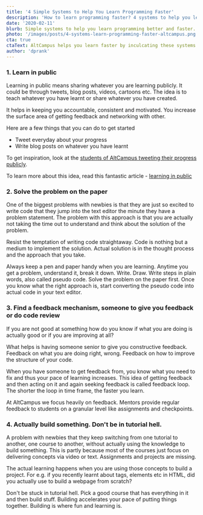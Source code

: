 ```yaml
---
title: '4 Simple Systems to Help You Learn Programming Faster'
description: 'How to learn programming faster? 4 systems to help you learn programming faster and better at AltCampus.'
date: '2020-02-11'
blurb: Simple systems to help you learn programming better and faster.
photo: '/images/posts/4-systems-learn-programming-faster-altcampus.png'
cta: true
ctaText: AltCampus helps you learn faster by inculcating these systems as part of the learning model.  🙌
author: 'dprank'
---
```


### 1. Learn in public

Learning in public means sharing whatever you are learning publicly. It could be through tweets, blog posts, videos, cartoons etc. The idea is to teach whatever you have learnt or share whatever you have created.

It helps in keeping you accountable, consistent and motivated. You increase the surface area of getting feedback and networking with other.

Here are a few things that you can do to get started

- Tweet everyday about your progress
- Write blog posts on whatever you have learnt

To get inspiration, look at the [students of AltCampus tweeting their progress publicly](https://twitter.com/search?q=AltCampus).

To learn more about this idea, read this fantastic article - [learning in public](https://www.swyx.io/learn-in-public/)

### 2. Solve the problem on the paper

One of the biggest problems with newbies is that they are just so excited to write code that they jump into the text editor the minute they have a problem statement. The problem with this approach is that you are actually not taking the time out to understand and think about the solution of the problem.

Resist the temptation of writing code straightaway. Code is nothing but a medium to implement the solution. Actual solution is in the thought process and the approach that you take.

Always keep a pen and paper handy when you are learning. Anytime you get a problem, understand it, break it down. Write. Draw. Write steps in plain words, also called pseudo code. Solve the problem on the paper first. Once you know what the right approach is, start converting the pseudo code into actual code in your text editor.

### 3. Find a feedback mechanism, someone to give you feedback or do code review

If you are not good at something how do you know if what you are doing is actually good or if you are improving at all?

What helps is having someone senior to give you constructive feedback. Feedback on what you are doing right, wrong. Feedback on how to improve the structure of your code.

When you have someone to get feedback from, you know what you need to fix and thus your pace of learning increases. This idea of getting feedback and then acting on it and again seeking feedback is called feedback loop. The shorter the loop in time frame, the faster you learn.

At AltCampus we focus heavily on feedback. Mentors provide regular feedback to students on a granular level like assignments and checkpoints.

### 4. Actually build something. Don't be in tutorial hell.

A problem with newbies that they keep switching from one tutorial to another, one course to another, without actually using the knowledge to build something. This is partly because most of the courses just focus on delivering concepts via video or text. Assignments and projects are missing.

The actual learning happens when you are using those concepts to build a project. For e.g. if you recently learnt about tags, elements etc in HTML, did you actually use to build a webpage from scratch?

Don't be stuck in tutorial hell. Pick a good course that has everything in it and then build stuff. Building accelerates your pace of putting things together. Building is where fun and learning is.

